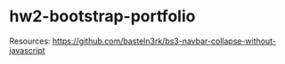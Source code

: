 # hw2-bootstrap-portfolio

Resources:
https://github.com/basteln3rk/bs3-navbar-collapse-without-javascript